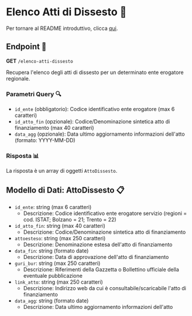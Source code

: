 # Elenco Atti di Dissesto 📄

Per tornare al README introduttivo, clicca [qui](../README.md).

## Endpoint 🔗

**GET** `/elenco-atti-dissesto`

Recupera l'elenco degli atti di dissesto per un determinato ente erogatore regionale.

### Parametri Query 🔍

- `id_ente` (obbligatorio): Codice identificativo ente erogatore (max 6 caratteri)
- `id_atto_fin` (opzionale): Codice/Denominazione sintetica atto di finanziamento (max 40 caratteri)
- `data_agg` (opzionale): Data ultimo aggiornamento informazioni dell'atto (formato: YYYY-MM-DD)

### Risposta 📊

La risposta è un array di oggetti `AttoDissesto`.

## Modello di Dati: AttoDissesto 📋

- `id_ente`: string (max 6 caratteri)
  - Descrizione: Codice identificativo ente erogatore servizio (regioni = cod. ISTAT; Bolzano = 21; Trento = 22)
- `id_atto_fin`: string (max 40 caratteri)
  - Descrizione: Codice/Denominazione sintetica atto di finanziamento
- `attoesteso`: string (max 250 caratteri)
  - Descrizione: Denominazione estesa dell'atto di finanziamento
- `data_fin`: string (formato date)
  - Descrizione: Data di approvazione dell'atto di finanziamento
- `guri_bur`: string (max 250 caratteri)
  - Descrizione: Riferimenti della Gazzetta o Bollettino ufficiale della eventuale pubblicazione
- `link_atto`: string (max 250 caratteri)
  - Descrizione: Indirizzo web da cui è consultabile/scaricabile l'atto di finanziamento
- `data_agg`: string (formato date)
  - Descrizione: Data ultimo aggiornamento informazioni dell'atto